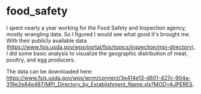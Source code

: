 # food_safety

I spent nearly a year working for the Food Safety and Inspection agency, mostly wrangling data. So I figured I would see what good it's brought me. With their publicly available data (https://www.fsis.usda.gov/wps/portal/fsis/topics/inspection/mpi-directory), I did some basic analysis to visualize the geographic distribution of meat, poultry, and egg producers.

The data can be downloaded here: https://www.fsis.usda.gov/wps/wcm/connect/3e414e13-d601-427c-904a-319e2e84e487/MPI_Directory_by_Establishment_Name.xls?MOD=AJPERES.
